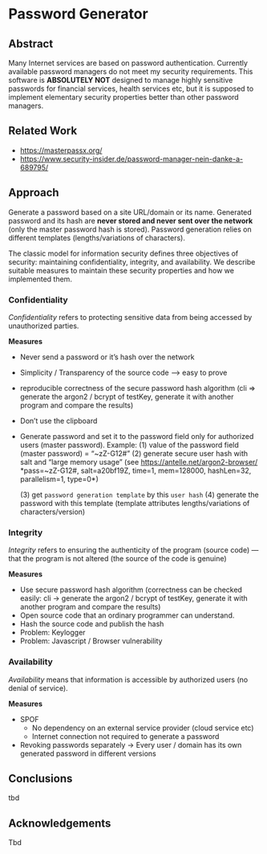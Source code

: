 # Password Generator

## Abstract

Many Internet services are based on password authentication. Currently available password managers do not meet my security requirements. This software is **ABSOLUTELY NOT**  designed to manage highly sensitive passwords for financial services, health services etc, but it is supposed to implement elementary security properties better than other password managers.

## Related Work

* https://masterpassx.org/
* https://www.security-insider.de/password-manager-nein-danke-a-689795/

## Approach

Generate a password based on a site URL/domain or its name. Generated password and its hash are **never stored and never sent over the network** (only the master password hash is stored). Password generation relies on different templates (lengths/variations of characters).

The classic model for information security defines three objectives of security: maintaining confidentiality, integrity, and availability. We describe suitable measures to maintain these security properties and how we implemented them.

### Confidentiality

*Confidentiality* refers to protecting sensitive data from being accessed by unauthorized parties. 

**Measures**

* Never send a password or it’s hash over the network

* Simplicity / Transparency of the source code —> easy to prove

* reproducible correctness of the secure password hash algorithm (cli => generate the argon2 / bcrypt of testKey, generate it with another program and compare the results)

* Don’t use the clipboard

* Generate password and set it to the password field only for authorized users (master password).
  Example: 
  (1) value of the password field (master password) = “~zZ-G12#” 
  (2) generate secure user hash with salt and “large memory usage” (see https://antelle.net/argon2-browser/ *pass=~zZ-G12#, salt=a20bf19Z, time=1, mem=128000, hashLen=32, parallelism=1, type=0*)

  (3) get `password generation template` by this `user hash`
  (4) generate the password with this template (template attributes lengths/variations of characters/version)

### Integrity

*Integrity* refers to ensuring the authenticity of the program (source code) —that the program is not altered (the source of the code is genuine)

**Measures**

* Use secure password hash algorithm (correctness can be checked easily: cli → generate the argon2 / bcrypt of testKey, generate it with another program and compare the results)
* Open source code that an ordinary programmer can understand.
* Hash the source code and publish the hash
* Problem: Keylogger
* Problem: Javascript / Browser vulnerability

### Availability

*Availability* means that information is accessible by authorized users (no denial of service).

**Measures**

* SPOF
  * No dependency on an external service provider (cloud service etc)
  * Internet connection not required to generate a password
* Revoking passwords separately 
  → Every user / domain has its own generated password in different versions

## Conclusions

tbd

## Acknowledgements

Tbd